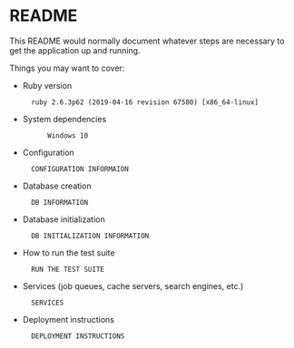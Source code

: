 # README

This README would normally document whatever steps are necessary to get the
application up and running.

Things you may want to cover:

* Ruby version

        ruby 2.6.3p62 (2019-04-16 revision 67580) [x86_64-linux]
* System dependencies

            Windows 10 
* Configuration

        CONFIGURATION INFORMAION

* Database creation

        DB INFORMATION

* Database initialization

        DB INITIALIZATION INFORMATION

* How to run the test suite

        RUN THE TEST SUITE

* Services (job queues, cache servers, search engines, etc.)

        SERVICES

* Deployment instructions
    
        DEPLOYMENT INSTRUCTIONS
